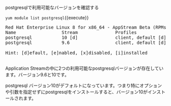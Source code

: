 postgresqlで利用可能なバージョンを確認する

`yum module list postgresql`{{execute}}

<pre class=file>
Red Hat Enterprise Linux 8 for x86_64 - AppStream Beta (RPMs)
Name                 Stream              Profiles                         Summary
postgresql           10 [d]              client, default [d]              postgresql module
postgresql           9.6                 client, default [d]              postgresql module

Hint: [d]efault, [e]nabled, [x]disabled, [i]installed

</pre>


Application Streamの中に2つの利用可能なpostgresqlバージョンが存在しています。バージョン9.6と10です。

postgresql バージョン10がデフォルトになっています。つまり特にオプションや引数を指定せずにpostgresqlをインストールすると、バージョン10がインストールされます。

